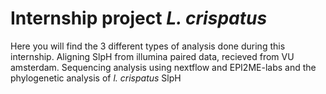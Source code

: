 # Internship project _L. crispatus_
Here you will find the 3 different types of analysis done during this internship. Aligning SlpH from illumina paired data, recieved from VU amsterdam. Sequencing analysis using nextflow and EPI2ME-labs and the phylogenetic analysis of _l. crispatus_ SlpH
